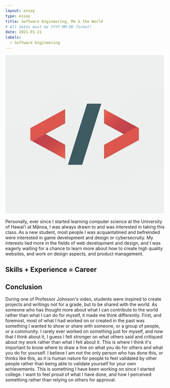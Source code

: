 ```yaml
---
layout: essay
type: essay
title: Software Engineering, Me & the World
# All dates must be YYYY-MM-DD format!
date: 2021-01-21
labels:
  - Software Engineering
---
```


<img class="ui medium right floated image" src="../images/code1.jpg">

Personally, ever since I started learning computer science at the University of Hawaiʻi at Mānoa, I was always drawn to and was interested in taking this class. As a new student, most people I was acquantatined and befreinded were interested in game development and design or cybersecruity. My interests lied more in the fields of web development and design, and I was eagerly waiting for a chance to learn more about how to create high quality websites, and work on design aspects, and product management.


## Skills + Experience = Career



## Conclusion

During one of Professor Johnson's video, students were inspired to create projects and writings not for a grade, but to be shared with the world. As someone who has thought more about what I can contribute to the world rather than what I can do for myself, it made me think differently. First, and foremost, most of what I had worked on or created in the past was something I wanted to show or share with someone, or a group of people, or a community. I rarely ever worked on something just for myself, and now that I think about it, I guess I felt stronger on what others said and critiqued about my work rather than what I felt about it. This is where I think it's important to know where to draw a line on what you do for others and what you do for yourself. I believe I am not the only person who has done this, or thinks like this, as it is human nature for people to feel validated by other people rather than being able to validate yourself for your own achievements. This is something I have been working on since I started college. I want to feel proud of what I have done, and how I perceived something rather than relying on others for approval.
